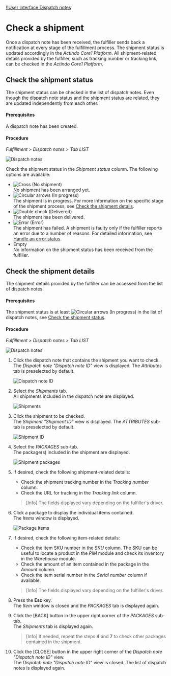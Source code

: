 [!!User interface Dispatch notes](../UserInterface/01a_List.md)


# Check a shipment

Once a dispatch note has been received, the fulfiller sends back a notification at every stage of the fulfillment process. The shipment status is updated accordingly in the *Actindo Core1 Platform*. All shipment-related details provided by the fulfiller, such as tracking number or tracking link, can be checked in the *Actindo Core1 Platform*.  


## Check the shipment status

The shipment status can be checked in the list of dispatch notes. Even though the dispatch note status and the shipment status are related, they are updated independently from each other.

#### Prerequisites

A dispatch note has been created. 

#### Procedure

*Fulfillment > Dispatch notes > Tab LIST*

![Dispatch notes](../../Assets/Screenshots/Fulfillment/DispatchNotes/DispatchNotes.png "[Dispatch notes]")

Check the shipment status in the *Shipment status* column. The following options are available:
  - ![Cross](../../Assets/Icons/Cross02.png "[Cross]") (No shipment)   
    No shipment has been arranged yet.  
  - ![Circular arrows](../../Assets/Icons/CircularArrows.png "[Circular arrows]") (In progress)   
    The shipment is in progress. For more information on the specific stage of the shipment process, see [Check the shipment details](#check-the-shipment-details). 
  - ![Double check](../../Assets/Icons/DoubleCheck.png "[Double check]") (Delivered)    
  	The shipment has been delivered.
  - ![Error](../../Assets/Icons/Warning02.png "[Error]") (Error)    
    The shipment has failed. A shipment is faulty only if the fulfiller reports an error due to a number of reasons. For detailed information, see [Handle an error status](../Troubleshooting/01_HandleErrorStatus.md). 
  - Empty  
    No information on the shipment status has been received from the fulfiller.


## Check the shipment details

The shipment details provided by the fulfiller can be accessed from the list of dispatch notes. 

#### Prerequisites

The shipment status is at least ![Circular arrows](../../Assets/Icons/CircularArrows.png "[Circular arrows]") (In progress) in the list of dispatch notes, see [Check the shipment status](#check-the-shipment-status).

#### Procedure

*Fulfillment > Dispatch notes > Tab LIST*

![Dispatch notes](../../Assets/Screenshots/Fulfillment/DispatchNotes/DispatchNotes.png "[Dispatch notes]")

1. Click the dispatch note that contains the shipment you want to check.   
    The *Dispatch note "Dispatch note ID"* view is displayed. The *Attributes* tab is preselected by default.

    ![Dispatch note ID](../../Assets/Screenshots/Fulfillment/DispatchNotes/DispatchNoteAttributes.png "[Dispatch note ID]")

2. Select the *Shipments* tab.  
    All shipments included in the dispatch note are displayed.

    ![Shipments](../../Assets/Screenshots/Fulfillment/DispatchNotes/DispatchNoteShipments.png "[Shipments]")

3. Click the shipment to be checked.  
    The *Shipment "Shipment ID"* view is displayed. The *ATTRIBUTES* sub-tab is preselected by default.

    ![Shipment ID](../../Assets/Screenshots/Fulfillment/DispatchNotes/ShipmentsAttributesAttributes.png "[Shipment ID]")

4. Select the *PACKAGES* sub-tab.  
    The package(s) included in the shipment are displayed. 

    ![Shipment packages](../../Assets/Screenshots/Fulfillment/DispatchNotes/ShipmentsPackages.png "[Shipment packages]")

5. If desired, check the following shipment-related details:   
    + Check the shipment tracking number in the *Tracking number* column.
    + Check the URL for tracking in the *Tracking link* column.  

    > [Info] The fields displayed vary depending on the fulfiller's driver.  
    
6. Click a package to display the individual items contained.  
    The *Items* window is displayed.  
  
   ![Package items](../../Assets/Screenshots/Fulfillment/DispatchNotes/Items.png "[Package items]")

7. If desired, check the following item-related details: 
    + Check the item SKU number in the *SKU* column.  The SKU can be useful to locate a product in the *PIM* module and check its inventory in the *Warehouse* module.
    + Check the amount of an item contained in the package in the *Amount* column.
    + Check the item serial number in the *Serial number* column if available.

    > [Info] The fields displayed vary depending on the fulfiller's driver.  

8. Press the **Esc** key.  
  The *Item* window is closed and the *PACKAGES* tab is displayed again.

[comment]: <> (Kein CLOSE oder CANCEL button in Items Fenster. Bug gemeldet am 15.02.23. Evtl. nicht gefixed bis neuer UI. Alternativ außerhalb des Fensters klicken, dann verschwindet/schließt es auch.)

9.  Click the [BACK] button in the upper right corner of the *PACKAGES* sub-tab.   
    The *Shipments* tab is displayed again.

    > [Info] If needed, repeat the steps **4** and **7** to check other packages contained in the shipment. 

10. Click the [CLOSE] button in the upper right corner of the *Dispatch note "Dispatch note ID"* view.  
    The *Dispatch note "Dispatch note ID"* view is closed. The list of dispatch notes is displayed again.
